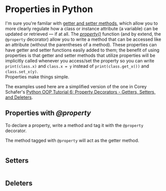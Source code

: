 # Properties in Python
I'm sure you're familar with [getter and setter methods](https://www.geeksforgeeks.org/getter-and-setter-in-python/), which allow you to more clearly regulate how a 
class or instance attribute (a variable) can be updated or retrieved — if at all. The [_property()_](https://www.geeksforgeeks.org/python-property-function/) function
(and by extend, the `@property` decorator) allow you to write a method that can be accessed like an attribute (without the parentheses of a method). These properties 
can have getter and setter functions easily added to them; the benefit of using properties is that getter and setter methods that utilize properties will be implicitly
called whenever you access/set the property so you can write `print(class.x)` and `class.x = y` instead of `print(class.get_x())` and `class.set_x(y)`. <br />
Properties make things simple.

The examples used here are a simplified version of the one in Corey Schafer's [Python OOP Tutorial 6: Property Decorators - Getters, Setters, and Deleters](https://www.youtube.com/watch?v=jCzT9XFZ5bw).

## Properties with _@property_
To declare a property, write a method and tag it with the `@property` decorator.

The method tagged with `@property` will act as the getter method.
```Python

```

## Setters

```Python

```

## Deleters
